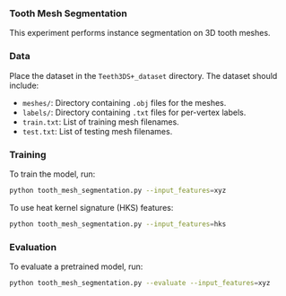 ### Tooth Mesh Segmentation

This experiment performs instance segmentation on 3D tooth meshes.

### Data

Place the dataset in the `Teeth3DS+_dataset` directory. The dataset should include:
- `meshes/`: Directory containing `.obj` files for the meshes.
- `labels/`: Directory containing `.txt` files for per-vertex labels.
- `train.txt`: List of training mesh filenames.
- `test.txt`: List of testing mesh filenames.

### Training

To train the model, run:
```bash
python tooth_mesh_segmentation.py --input_features=xyz
```

To use heat kernel signature (HKS) features:
```bash
python tooth_mesh_segmentation.py --input_features=hks
```

### Evaluation

To evaluate a pretrained model, run:
```bash
python tooth_mesh_segmentation.py --evaluate --input_features=xyz
```
